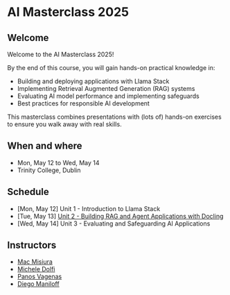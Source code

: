 # AI Masterclass 2025

## Welcome

Welcome to the AI Masterclass 2025!

By the end of this course, you will gain hands-on practical knowledge in:

- Building and deploying applications with Llama Stack
- Implementing Retrieval Augmented Generation (RAG) systems
- Evaluating AI model performance and implementing safeguards
- Best practices for responsible AI development

This masterclass combines presentations with (lots of) hands-on exercises to ensure you walk away with real skills.

## When and where

- Mon, May 12 to Wed, May 14
- Trinity College, Dublin

## Schedule

- [Mon, May 12] Unit 1 - Introduction to Llama Stack
- [Tue, May 13] [Unit 2 - Building RAG and Agent Applications with Docling](./unit-2/README.md)
- [Wed, May 14] Unit 3 - Evaluating and Safeguarding AI Applications

## Instructors

- [Mac Misiura](https://github.com/m-misiura)
- [Michele Dolfi](https://github.com/dolfim-ibm)
- [Panos Vagenas](https://github.com/vagenas)
- [Diego Maniloff](https://github.com/dmaniloff)
